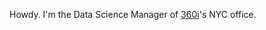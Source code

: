 Howdy. I'm the Data Science Manager of [360i](https://360i.com/capabilities/analytics/)'s NYC office.
